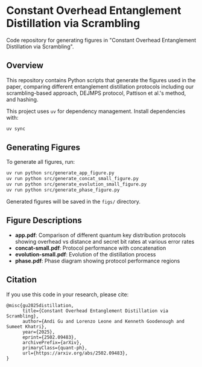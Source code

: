 # Constant Overhead Entanglement Distillation via Scrambling

Code repository for generating figures in "Constant Overhead Entanglement Distillation via Scrambling".

## Overview

This repository contains Python scripts that generate the figures used in the paper, comparing different entanglement distillation protocols including our scrambling-based approach, DEJMPS protocol, Pattison et al.'s method, and hashing.

This project uses `uv` for dependency management. Install dependencies with:

```bash
uv sync
```

## Generating Figures

To generate all figures, run:

```bash
uv run python src/generate_app_figure.py
uv run python src/generate_concat_small_figure.py
uv run python src/generate_evolution_small_figure.py
uv run python src/generate_phase_figure.py
```

Generated figures will be saved in the `figs/` directory.

## Figure Descriptions

- **app.pdf**: Comparison of different quantum key distribution protocols showing overhead vs distance and secret bit rates at various error rates
- **concat-small.pdf**: Protocol performance with concatenation
- **evolution-small.pdf**: Evolution of the distillation process
- **phase.pdf**: Phase diagram showing protocol performance regions

## Citation

If you use this code in your research, please cite:

```
@misc{gu2025distillation,
      title={Constant Overhead Entanglement Distillation via Scrambling}, 
      author={Andi Gu and Lorenzo Leone and Kenneth Goodenough and Sumeet Khatri},
      year={2025},
      eprint={2502.09483},
      archivePrefix={arXiv},
      primaryClass={quant-ph},
      url={https://arxiv.org/abs/2502.09483}, 
}
```
